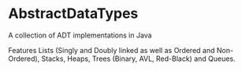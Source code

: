 AbstractDataTypes
=================

A collection of ADT implementations in Java

Features Lists (Singly and Doubly linked as well as Ordered and Non-Ordered), Stacks, Heaps, Trees (Binary, AVL, Red-Black) and Queues.
